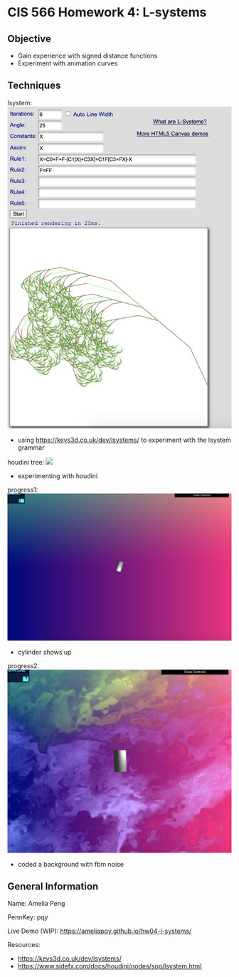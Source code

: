 # CIS 566 Homework 4: L-systems

## Objective

- Gain experience with signed distance functions
- Experiment with animation curves

## Techniques

lsystem: ![](lsystem.png)

- using https://kevs3d.co.uk/dev/lsystems/ to experiment with the lsystem grammar

houdini tree: ![](htree.png)

- experimenting with houdini

progress1: ![](progress1.png)
- cylinder shows up

progress2: ![](progress2.png)
- coded a background with fbm noise




## General Information

Name: Amelia Peng

PennKey: pqy

Live Demo (WIP): https://ameliapqy.github.io/hw04-l-systems/

Resources:

- https://kevs3d.co.uk/dev/lsystems/
- https://www.sidefx.com/docs/houdini/nodes/sop/lsystem.html
